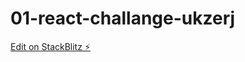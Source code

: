 # 01-react-challange-ukzerj

[Edit on StackBlitz ⚡️](https://stackblitz.com/edit/01-react-challange-ukzerj)